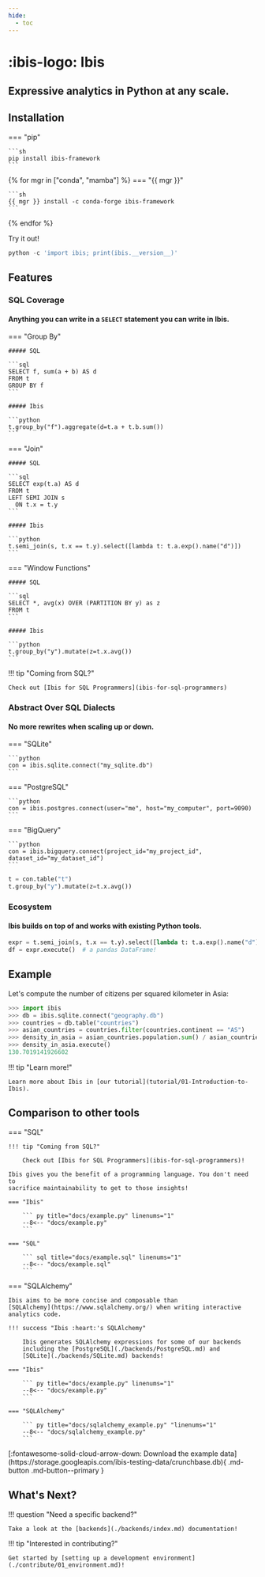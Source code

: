 ```yaml
---
hide:
  - toc
---
```


# :ibis-logo: Ibis

## Expressive analytics in Python at any scale.

<script 
    src="https://asciinema.org/a/yp5Ww4XKyjJsUCXkEz5or9rPq.js"
    data-autoplay="true"
    data-preload="true"
    data-loop="true"
    data-i="4"
    data-rows="20"
    id="asciicast-yp5Ww4XKyjJsUCXkEz5or9rPq"
    async>
</script>

## Installation

=== "pip"

    ```sh
    pip install ibis-framework
    ```

{% for mgr in ["conda", "mamba"] %}
=== "{{ mgr }}"

    ```sh
    {{ mgr }} install -c conda-forge ibis-framework
    ```

{% endfor %}

Try it out!

```python
python -c 'import ibis; print(ibis.__version__)'
```

## Features

### SQL Coverage

#### Anything you can write in a `SELECT` statement you can write in Ibis.

=== "Group By"

    ##### SQL

    ```sql
    SELECT f, sum(a + b) AS d
    FROM t
    GROUP BY f
    ```

    ##### Ibis

    ```python
    t.group_by("f").aggregate(d=t.a + t.b.sum())
    ```

=== "Join"

    ##### SQL

    ```sql
    SELECT exp(t.a) AS d
    FROM t
    LEFT SEMI JOIN s
      ON t.x = t.y
    ```

    ##### Ibis

    ```python
    t.semi_join(s, t.x == t.y).select([lambda t: t.a.exp().name("d")])
    ```

=== "Window Functions"

    ##### SQL

    ```sql
    SELECT *, avg(x) OVER (PARTITION BY y) as z
    FROM t
    ```

    ##### Ibis

    ```python
    t.group_by("y").mutate(z=t.x.avg())
    ```

!!! tip "Coming from SQL?"

    Check out [Ibis for SQL Programmers](ibis-for-sql-programmers)

### Abstract Over SQL Dialects

#### No more rewrites when scaling up or down.

=== "SQLite"

    ```python
    con = ibis.sqlite.connect("my_sqlite.db")
    ```

=== "PostgreSQL"

    ```python
    con = ibis.postgres.connect(user="me", host="my_computer", port=9090)
    ```

=== "BigQuery"

    ```python
    con = ibis.bigquery.connect(project_id="my_project_id", dataset_id="my_dataset_id")
    ```

```python
t = con.table("t")
t.group_by("y").mutate(z=t.x.avg())
```

### Ecosystem

#### Ibis builds on top of and works with existing Python tools.

```python
expr = t.semi_join(s, t.x == t.y).select([lambda t: t.a.exp().name("d")]).head(2)
df = expr.execute()  # a pandas DataFrame!
```

## Example

Let's compute the number of citizens per squared kilometer in Asia:

```python
>>> import ibis
>>> db = ibis.sqlite.connect("geography.db")
>>> countries = db.table("countries")
>>> asian_countries = countries.filter(countries.continent == "AS")
>>> density_in_asia = asian_countries.population.sum() / asian_countries.area_km2.sum()
>>> density_in_asia.execute()
130.7019141926602
```

!!! tip "Learn more!"

    Learn more about Ibis in [our tutorial](tutorial/01-Introduction-to-Ibis).

## Comparison to other tools

=== "SQL"

    !!! tip "Coming from SQL?"

        Check out [Ibis for SQL Programmers](ibis-for-sql-programmers)!

    Ibis gives you the benefit of a programming language. You don't need to
    sacrifice maintainability to get to those insights!

    === "Ibis"

        ``` py title="docs/example.py" linenums="1"
        --8<-- "docs/example.py"
        ```

    === "SQL"

        ``` sql title="docs/example.sql" linenums="1"
        --8<-- "docs/example.sql"
        ```

=== "SQLAlchemy"

    Ibis aims to be more concise and composable than
    [SQLAlchemy](https://www.sqlalchemy.org/) when writing interactive
    analytics code.

    !!! success "Ibis :heart:'s SQLAlchemy"

        Ibis generates SQLAlchemy expressions for some of our backends
        including the [PostgreSQL](./backends/PostgreSQL.md) and
        [SQLite](./backends/SQLite.md) backends!

    === "Ibis"

        ``` py title="docs/example.py" linenums="1"
        --8<-- "docs/example.py"
        ```

    === "SQLAlchemy"

        ``` py title="docs/sqlalchemy_example.py" "linenums="1"
        --8<-- "docs/sqlalchemy_example.py"
        ```

<div class="download-button" markdown>
[:fontawesome-solid-cloud-arrow-down: Download the example data](https://storage.googleapis.com/ibis-testing-data/crunchbase.db){ .md-button .md-button--primary }
</div>

## What's Next?

!!! question "Need a specific backend?"

    Take a look at the [backends](./backends/index.md) documentation!

!!! tip "Interested in contributing?"

    Get started by [setting up a development environment](./contribute/01_environment.md)!
